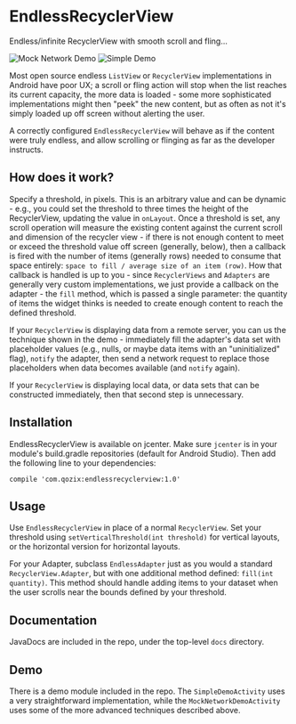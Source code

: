 # EndlessRecyclerView

Endless/infinite RecyclerView with smooth scroll and fling...

![Mock Network Demo](https://cloud.githubusercontent.com/assets/701344/17218804/c0d99fe4-54ae-11e6-977f-1394c5a40f1b.gif)
![Simple Demo](https://cloud.githubusercontent.com/assets/701344/17451342/a8a4a616-5b2b-11e6-9cbd-3f68c922c28e.gif)

Most open source endless `ListView` or `RecyclerView` implementations in Android have poor UX; a scroll or fling action
will stop when the list reaches its current capacity, the more data is loaded - some more sophisticated
implementations might then "peek" the new content, but as often as not it's simply loaded up off screen without
alerting the user.

A correctly configured `EndlessRecyclerView` will behave as if the content were truly endless, and allow scrolling
or flinging as far as the developer instructs.

## How does it work?
Specify a threshold, in pixels.  This is an arbitrary value and can be dynamic - e.g., you could set the threshold
to three times the height of the RecyclerView, updating the value in `onLayout`.  Once a threshold is set,
any scroll operation will measure the existing content against the current scroll and dimension of the recycler view -
if there is not enough content to meet or exceed the threshold value off screen (generally, below), then a callback
is fired with the number of items (generally rows) needed to consume that space entirely: `space to fill /
average size of an item (row)`.  How that callback is handled is up to you - since `RecyclerViews` and `Adapters` are
generally very custom implementations, we just provide a callback on the adapter - the `fill` method, which is
passed a single parameter: the quantity of items the widget thinks is needed to create enough content to reach
the defined threshold.

If your `RecyclerView` is displaying data from a remote server, you can us the technique shown in the demo -
immediately fill the adapter's data set with placeholder values (e.g., nulls, or maybe data items with an
"uninitialized" flag), `notify` the adapter, then send a network request to replace those placeholders when data becomes
 available (and `notify` again).

If your `RecyclerView` is displaying local data, or data sets that can be constructed immediately, then that second
step is unnecessary.

## Installation
EndlessRecyclerView is available on jcenter.  Make sure `jcenter` is in your module's build.gradle repositories
(default for Android Studio).  Then add the following line to your dependencies:
```
compile 'com.qozix:endlessrecyclerview:1.0'
```

## Usage
Use `EndlessRecyclerView` in place of a normal `RecyclerView`.  Set your threshold using
 `setVerticalThreshold(int threshold)` for vertical layouts, or the horizontal version for horizontal layouts.
 
For your Adapter, subclass `EndlessAdapter` just as you would a standard `RecyclerView.Adapter`, but with one additional
method defined: `fill(int quantity)`.  This method should handle adding items to your dataset when the user scrolls near
the bounds defined by your threshold.

## Documentation
JavaDocs are included in the repo, under the top-level `docs` directory.

## Demo
There is a demo module included in the repo.  The `SimpleDemoActivity` uses a very straightforward implementation,
while the `MockNetworkDemoActivity` uses some of the more advanced techniques described above.